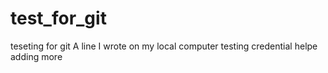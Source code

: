 # test_for_git
teseting for git
A line I wrote on my local computer 
testing credential helpe
adding more
